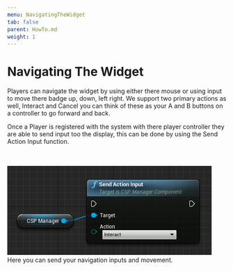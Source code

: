 ```yaml
---
menu: NavigatingTheWidget 
tab: false
parent: HowTo.md
weight: 1
---
```


# Navigating The Widget

Players can navigate the widget by using either there mouse or using input to move
there badge up, down, left right.
We support two primary actions as well, Interact and Cancel you can think of these as
your A and B buttons on a controller to go forward and back.

Once a Player is registered with the system with there player controller they are able
to send input too the display, this can be done by using the Send Action Input function.

<br/><br/>
![Alt text](Image/SendInputAction.png?raw=true "ManagerNode")
Here you can send your navigation inputs and movement.
